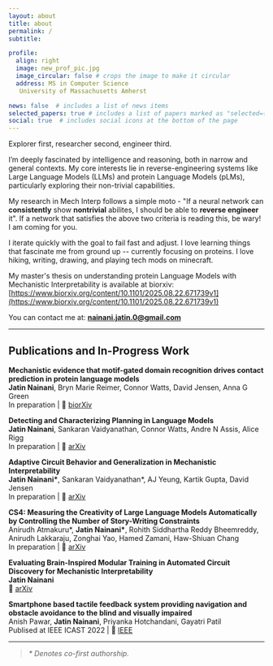 ```yaml
---
layout: about
title: about
permalink: /
subtitle: 

profile:
  align: right
  image: new_prof_pic.jpg
  image_circular: false # crops the image to make it circular
  address: MS in Computer Science 
   University of Massachusetts Amherst

news: false  # includes a list of news items
selected_papers: true # includes a list of papers marked as "selected={true}"
social: true  # includes social icons at the bottom of the page
---
```

Explorer first, researcher second, engineer third.

I’m deeply fascinated by intelligence and reasoning, both in narrow and general contexts. My core interests lie in reverse-engineering systems like Large Language Models (LLMs) and protein Language Models (pLMs), particularly exploring their non-trivial capabilities.

My research in Mech Interp follows a simple moto - "If a neural network can **consistently** show **nontrivial** abilites, I should be able to **reverse engineer** it". If a network that satisfies the above two criteria is reading this, be wary! I am coming for you.

I iterate quickly with the goal to fail fast and adjust. I love learning things that fascinate me from ground up -- currently focusing on proteins. I love hiking, writing, drawing, and playing tech mods on minecraft.

My master's thesis on understanding protein Language Models with Mechanistic Interpretability is available at biorxiv: [https://www.biorxiv.org/content/10.1101/2025.08.22.671739v1](https://www.biorxiv.org/content/10.1101/2025.08.22.671739v1)

You can contact me at: **nainani.jatin.0@gmail.com**
<!-- 
[And you can find my **Resume** here: CV](https://drive.google.com/file/d/1FDQonUStXESpphuAY8MdO-N8eNz0BWTp/view?usp=sharing) -->

<!-- # What's new about me?
- 
- 10/01/24 ⮕ Got into Neel Nanda's MATs Training Phase
- 09/05/24 ⮕ Completed summer internship at NVIDIA, working on using LLM agents for Chip Design and VLSI -->

---

## Publications and In-Progress Work

**Mechanistic evidence that motif-gated domain recognition drives contact prediction in protein language models**\
**Jatin Nainani**, Bryn Marie Reimer, Connor Watts, David Jensen, Anna G Green\
In preparation | 📄 [biorXiv](https://www.biorxiv.org/content/10.1101/2025.08.22.671739v1)

**Detecting and Characterizing Planning in Language Models**\
**Jatin Nainani**, Sankaran Vaidyanathan, Connor Watts, Andre N Assis, Alice Rigg\
In preparation | 📄 [arXiv](https://arxiv.org/abs/2508.18098)

**Adaptive Circuit Behavior and Generalization in Mechanistic Interpretability**\
**Jatin Nainani\***, Sankaran Vaidyanathan*, AJ Yeung, Kartik Gupta, David Jensen\
In preparation | 📄 [arXiv](https://arxiv.org/abs/2411.16105)


**CS4: Measuring the Creativity of Large Language Models Automatically by Controlling the Number of Story-Writing Constraints**\
Anirudh Atmakuru*, **Jatin Nainani\***, Rohith Siddhartha Reddy Bheemreddy, Anirudh Lakkaraju, Zonghai Yao, Hamed Zamani, Haw-Shiuan Chang\
In preparation | 📄 [arXiv](https://arxiv.org/abs/2410.04197)


**Evaluating Brain-Inspired Modular Training in Automated Circuit Discovery for Mechanistic Interpretability**\
**Jatin Nainani**\
📄 [arXiv](https://arxiv.org/abs/2401.03646)


**Smartphone based tactile feedback system providing navigation and obstacle avoidance to the blind and visually impaired**\
Anish Pawar, **Jatin Nainani**, Priyanka Hotchandani, Gayatri Patil\
Publised at IEEE ICAST 2022 | 📄 [IEEE](https://ieeexplore.ieee.org/abstract/document/10039535)

---
 > *\* Denotes co-first authorship.*


<!-- 
- 8/26/23 ⮕ I started my [Master of Science in Computer Science](https://www.cics.umass.edu/) at [University of Massachusetts Amherst](https://www.umass.edu/)!

- 7/25/23 ⮕ Completed my 6 month internship with [AdSkate, Inc](https://www.adskate.com/). I worked as a Machine Learning Research Intern, find more details in my [Experience Section](/experience).

- 5/25/23 ⮕ Completed my Bachelor of Technology in Electronics and Telecommunication Engineering with a CGPA of 9.51/10 (3.89/4). My thesis will be public soon!

- 5/5/23 ⮕ Paper published in Springer Proceedings, link can be found here: [https://link.springer.com/chapter/10.1007/978-3-031-31164-2_36](https://link.springer.com/chapter/10.1007/978-3-031-31164-2_36).

- 4/30/23 ⮕ Preprint of my project on Local Image Search through text - Zero Search is now Available here: [https://arxiv.org/abs/2305.00715](https://arxiv.org/abs/2305.00715)

- 2/13/23 ⮕ One of my papers just got published in IEEE, link can be found here: [https://ieeexplore.ieee.org/abstract/document/10039535](https://ieeexplore.ieee.org/abstract/document/10039535).

- 12/3/22 ⮕ My paper in ICIVC 2022 was awarded the [**Best Paper** for the category of Intelligent Systems](https://drive.google.com/file/d/1xjYcPkqsHTjtDvOcoD_W4Qxb-M4X0M87/view?usp=share_link). 

- 11/27/22 ⮕ I just presented [my paper](https://arxiv.org/abs/2209.12664) in 2nd International Conference on Intelligent Vision and Computing [(ICIVC 2022)](https://www.icivc22.scrs.in). I had a wonderful time there, got to meet some amazing professors and experts in the field.

- 9/10/22 ⮕ Organised and hosted a workshop on Reinforcement Learning as the lead of [SMLRA](https://smlra-kjsce.github.io/#/). Find more on [my Teaching Tab](/teaching/).

- 8/25/22 ⮕ Completed my internship in [AdSkate](https://www.adskate.com/) under [Dr. Shreyas Venugopalan](https://scholar.google.com/citations?user=m0otvlsAAAAJ&hl=en&oi=ao). I worked on Multilingual Article Categorization, using Word embedding and Ensemble models. We tackled problems in NLP, Hierarchial Text Classification, Big Data Analysis and API Handling.

- 2/16/22 ⮕ Completed a certification from IIT-Madras on [Demystifying the Brain](https://nptel.ac.in/courses/102106066). Through this I was able to upskill myself in the area of computational neuroscience.

- 8/26/21 ⮕ My team was awarded as one of the three winners in [Google's Developer Student Clubs 2021 Solution Challenge](https://developers.google.com/community/gdsc-solution-challenge/winners) for our project [**Eye of God**](/projects/1_project/). This aim of the competition was to create a fully developed project that could create a positive impact on the community through the UN's 17 Sustainable Development Goals. Youtube vid of our demo: [https://www.youtube.com/watch?v=mmprcC3SH_A](Click here) 



 -->
